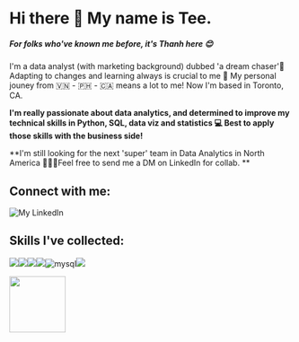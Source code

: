 # Hi there 👋 My name is Tee.
##### For folks who've known me before, it's Thanh here 😊

I'm a data analyst (with marketing background) dubbed 'a dream chaser'🦸 Adapting to changes and learning always is crucial to me 🍹 My personal jouney from 🇻🇳 - 🇵🇭 - 🇨🇦 means a lot to me! Now I'm based in Toronto, CA.

**I'm really passionate about data analytics, and determined to improve my technical skills in Python, SQL, data viz and statistics 💻 Best to apply those skills with the business side!**

**I'm still looking for the next 'super' team in Data Analytics in North America 🧑‍🤝‍🧑Feel free to send me a DM on LinkedIn for collab. **

## Connect with me:
![My LinkedIn](https://www.linkedin.com/in/thanhnguyentn/ "Tee's LinkedIn")

## Skills I've collected:
<img src="https://img.shields.io/badge/Python-FFD43B?style=for-the-badge&logo=python&logoColor=darkgreen" /><img src="https://img.shields.io/badge/Pandas-2C2D72?style=for-the-badge&logo=pandas&logoColor=white" /><img src="https://img.shields.io/badge/Numpy-777BB4?style=for-the-badge&logo=numpy&logoColor=white" /><img src="https://img.shields.io/badge/Plotly-239120?style=for-the-badge&logo=plotly&logoColor=white" /><img alt="mysql" src="https://img.shields.io/badge/MySQL-005C84?style=for-the-badge&logo=mysql&logoColor=white"><img src="https://img.shields.io/badge/Google%20Analytics-E37400?style=for-the-badge&logo=google%20analytics&logoColor=white" />

<img align="center" width="100" height="100" src="https://tenor.com/view/i-need-to-study-more-faster-cat-typing-gif-13922118">

